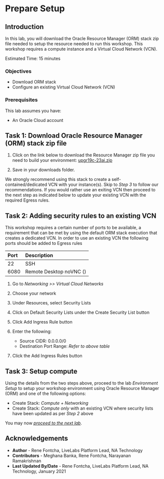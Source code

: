 # Prepare Setup

## Introduction

In this lab, you will download the Oracle Resource Manager (ORM) stack zip file needed to setup the resource needed to run this workshop. This workshop requires a compute instance and a Virtual Cloud Network (VCN).

Estimated Time: 15 minutes

### Objectives

* Download ORM stack
* Configure an existing Virtual Cloud Network (VCN)

### Prerequisites

This lab assumes you have:

* An Oracle Cloud account

## Task 1: Download Oracle Resource Manager (ORM) stack zip file

1. Click on the link below to download the Resource Manager zip file you need to build your environment: [upgr19c-23ai.zip](https://c4u04.objectstorage.us-ashburn-1.oci.customer-oci.com/p/EcTjWk2IuZPZeNnD_fYMcgUhdNDIDA6rt9gaFj_WZMiL7VvxPBNMY60837hu5hga/n/c4u04/b/livelabsfiles/o/data-management-library-files/upgrade-and-patching/upgr19c-23ai.zip)

2. Save in your downloads folder.

We strongly recommend using this stack to create a self-contained/dedicated VCN with your instance(s). Skip to *Step 3* to follow our recommendations. If you would rather use an exiting VCN then proceed to the next step as indicated below to update your existing VCN with the required Egress rules.

## Task 2: Adding security rules to an existing VCN

This workshop requires a certain number of ports to be available, a requirement that can be met by using the default ORM stack execution that creates a dedicated VCN. In order to use an existing VCN the following ports should be added to Egress rules

| Port | Description             |
| :--- | :---------------------- |
| 22   | SSH                     |
| 6080 | Remote Desktop noVNC () |

1. Go to *Networking >> Virtual Cloud Networks*

2. Choose your network

3. Under Resources, select Security Lists

4. Click on Default Security Lists under the Create Security List button

5. Click Add Ingress Rule button

6. Enter the following:

    * Source CIDR: 0.0.0.0/0
    * Destination Port Range: *Refer to above table*

7. Click the Add Ingress Rules button

## Task 3: Setup compute

Using the details from the two steps above, proceed to the lab *Environment Setup* to setup your workshop environment using Oracle Resource Manager (ORM) and one of the following options:

* Create Stack:  *Compute + Networking*
* Create Stack:  *Compute only* with an existing VCN where security lists have been updated as per *Step 2* above

You may now [*proceed to the next lab*](#next).

## Acknowledgements

* **Author** - Rene Fontcha, LiveLabs Platform Lead, NA Technology
* **Contributors** - Meghana Banka, Rene Fontcha, Narayanan Ramakrishnan
* **Last Updated By/Date** - Rene Fontcha, LiveLabs Platform Lead, NA Technology, January 2021
